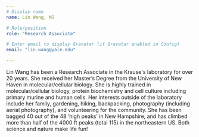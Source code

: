 ```yaml
---
# Display name
name: Lin Wang, MS

# Role/position
role: "Research Associate"

# Enter email to display Gravatar (if Gravatar enabled in Config)
email: "lin.wang@yale.edu"

---
```


Lin Wang has been a Research Associate in the Krause's laboratory for over 20 years. She received her Master’s Degree from the University of New Haven in molecular/cellular biology.  She is highly trained in molecular/cellular biology, protein biochemistry and cell culture including primary murine and human cells.  Her interests outside of the laboratory include her family, gardening, hiking, backpacking, photography (including aerial photography), and volunteering for the community. She has been bagged 40 out of the 48 ‘high peaks’ in New Hampshire, and has climbed more than half of the 4000 ft peaks (total 115) in the northeastern US. Both science and nature make life fun!
